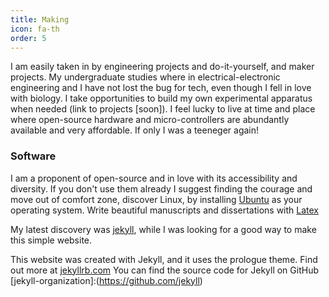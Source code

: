 ```yaml
---
title: Making
icon: fa-th
order: 5
---
```


I am easily taken in by engineering projects and do-it-yourself, and maker projects.
 My undergraduate studies where in electrical-electronic engineering and I have not lost the bug for tech, even though I fell in love with biology.
I take opportunities to build my own experimental apparatus when needed (link to  projects [soon]).
I feel lucky to live at time and place where open-source hardware and micro-controllers are abundantly available and very affordable. If only I was a teeneger again!


### Software
I am a proponent of open-source and in love with its accessibility and diversity. 
If you don't use them already I suggest finding the courage and move out of comfort zone, discover Linux, by installing [Ubuntu](https://ubuntu.com/download/desktop) as your operating system.
Write beautiful manuscripts and dissertations with [Latex](https://www.latex-project.org/)

My latest discovery was 
[jekyll](https://github.com/jekyll/jekyll),  while I was looking for a good way to make this simple website.
 
This website was created with Jekyll, and it uses the prologue theme. Find out more at [jekyllrb.com](https://jekyllrb.com/)
You can find the source code for Jekyll on GitHub 
[jekyll-organization]:(https://github.com/jekyll)


<!--
### Large image

![Branching](https://guides.github.com/activities/hello-world/branching.png)


### Definition lists can be used with HTML syntax.

<p align="left">
<dl align="left">
<dt>Name</dt>
<dd>Godzilla</dd>
<dt>Born</dt>
<dd>1952</dd>
<dt>Birthplace</dt>
<dd>Japan</dd>
<dt>Color</dt>
<dd>Green</dd>
</dl>
</p>
```
Long, single-line code blocks should not wrap. They should horizontally scroll if they are too long. This line should be long enough to demonstrate this.
```

```
The final element.
```
-->